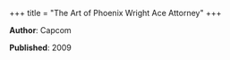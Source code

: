+++
title = "The Art of Phoenix Wright Ace Attorney"
+++



**Author**: Capcom

**Published**: 2009
